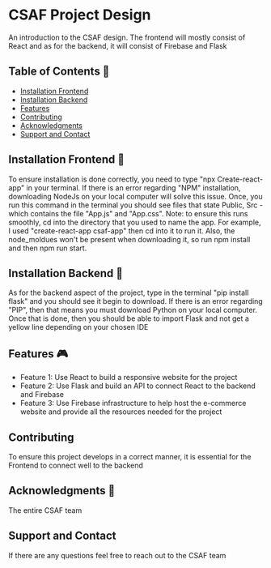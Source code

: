 # CSAF Project Design

An introduction to the CSAF design. The frontend will mostly consist of React and as for the backend, it will consist of Firebase and Flask
## Table of Contents 🤖
- [Installation Frontend](#installation)
- [Installation Backend](#usage)
- [Features](#features)
- [Contributing](#contributing)
- [Acknowledgments](#Acknowledgments)
- [Support and Contact](#support-and-contact)

## Installation Frontend 🫡
To ensure installation is done correctly, you need to type "npx Create-react-app" in your terminal. If there is an error regarding "NPM" installation, downloading NodeJs on your local computer will solve this issue. Once, you run this command in the terminal you should see files that state Public, Src - which contains the file "App.js" and "App.css". Note: to ensure this runs smoothly, cd into the directory that you used to name the app. For example, I used "create-react-app csaf-app" then cd into it to run it. Also, the node_moldues won't be present when downloading it, so run npm install and then npm run start.

## Installation Backend 🫡
As for the backend aspect of the project, type in the terminal "pip install flask" and you should see it begin to download. If there is an error regarding "PIP", then that means you must download Python on your local computer. Once that is done, then you should be able to import Flask and not get a yellow line depending on your chosen IDE

## Features  🎮
- Feature 1: Use React to build a responsive website for the project
- Feature 2: Use Flask and build an API to connect React to the backend and Firebase
- Feature 3: Use Firebase infrastructure to help host the e-commerce website and provide all the resources needed for the project

## Contributing
To ensure this project develops in a correct manner, it is essential for the Frontend to connect well to the backend


## Acknowledgments 🥇
The entire CSAF team 

## Support and Contact

If there are any questions feel free to reach out to the CSAF team

